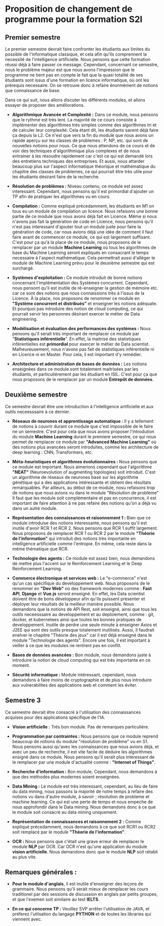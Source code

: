 # Proposition de changement de programme pour la formation S2I

## Premier semestre

Le premier semestre devrait faire confronter les étudiants aux limites du possible de l'informatique classique, et cela afin qu'ils comprennent la necessité de l'intelligence artificielle. Nous pensons que cette formation réussi déjà à faire passer ce message. Cependant, concernant ce semestre, nous le problème majeur est que nous avons l'impression que le programme ne tient pas en compte le fait que la quasi totalité de ses étudiants sont issus d'une formation en licence informatique, où ont les prérequis necessaire. On se retrouve donc à refaire énormément de notions que connaissance de base.

Dans ce qui suit, nous allons discuter les différents modules, et allons essayer de proposer des améliorations.

- **Algorithmique Avancée et Complexité :** Dans ce module, nous pensons que le rythme est très lent. La majorité de ce cours consiste à implémenter des algorithmes très simples comme des algorithmes tri et de calculer leur complexité. Cela étant dit, les étudiants savent déjà faire ça depuis la L2. Ce n'est que vers la fin du module que nous avons un rapide aperçu sur les classes de problemes : P, NP, etc. qui sont de nouvelles notions pour nous. Ce que nous attendons de ce cours et de voir des techniques d'algorithmique plus complexes et de nous entrainer à les résoudre rapidement car c'est ce qui est demandé lors des entretiens techniques des entreprises. Et aussi, nous attarder beaucoup plus sur l'aspect informatique théorique et mathématique du chapitre des classes de problemes, ce qui pourrait être très utile pour les étudiants désirant faire de la recherche.

- **Résolution de problèmes :** Niveau contenu, ce module est assez interessant. Cependant, nous pensons qu'il est primordial d'ajouter un TP afin de pratiquer les algorithmes vu en cours.

- **Compilation :** Comme expliqué précedamment, les étudiants en M1 on tous eu un module de compilation un licence. Nous refaisons une bonne partie de ce module que nous avons déjà fait en Licence. Même si nous n'avons pas fait la génération de code en Licence, nous pensons qu'il n'est pas interessant d'ajouter tout un module juste pour faire la génération de code, car nous avions déjà une idée de comment il faut faire avant de commencer ce module, ce qui est largement suffisant. C'est pour ça qu'à la place de ce module, nous proposons de le remplacer par un module **Machine Learning** où tous les algorithmes de base du Machine Learning seront expliqués en consacrant le temps necessaire à l'aspect mathématique. Cela permettrait aussi d'alléger le module de Machine Learning prévu pour le deuxième semestre qui est surchargé.

- **Systèmes d'exploitation :** Ce module introduit de bonne notions concernant l'implémentation des Systèmes concurrent. Cependant, nous pensont qu'il est inutile de ré-enseigner la gestion de mémoire etc. car ce sont des notions que nous connaissions très à l'issus de la Licence. À la place, nos proposons de renommer ce module en **"Système concurrent et distribués"** et enseigner les notions adéquate. Et pourquoi pas introduire des notion de cloud computing, ce qui pourrait servir les personnes désirant exercer le métier de Data engineering.

- **Modélisation et évaluation des performances des systèmes :** Nous pensons qu'il serait très important de remplacer ce module par "**Statistiques inférentielle**". En effet, la maitrise des statistiques inférentielles est **primordial** pour exercer le métier de Data scientist. Malheureusement, nous n'avons pas fait de statistiques inférentielle ni en Licence ni en Master. Pour cela, il est important d'y remédier.

- **Architecture et administration de bases de données :**
Les notions enseignées dans ce module sont totalement maitrisées par les étudiants, et particuliérement par les étudiant en ISIL. C'est pour ça que nous proposons de le remplacer par un module **Entrepôt de données**.



## Deuxième semestre

Ce semestre devrait être une introduction à l'intelligence artificielle et aux outils neceesssaire à ce dernier.

- **Réseaux de neurones et apprentissage automatique :** Il y a tellement de notions à couvrir durant ce module que c'est impossible de le faire ne un semestre. C'est pour cela que nous avons proposer l'introdution du module **Machine Learning** durant le premiere semestre, ce qui nous permet de remplacer ce module par **"Advanced Machine Learning"** où des notions plus avancées seront introduites, comme les architecture de deep learning : CNN, Transformers, etc.

- **Méta-heuristiques et algorithmes évolutionnaires :** Nous pensons que ce module est important. Nous aimerions cependant que l'algorithme **"NEAT"** (Neuroevolution of augmenting topologies) soit introduit. C'est un algorithme de réseaux de neurones basé sur les algorithme génétique qui a des applications intéressante et obtient des résultats remarquables. Par ailleurs, au début de ce module, nosu refaisons trop de notions que nous avions vu dans le module "Résolution de problème" Il faut que les module soit complémentaire et pas en concurrence, il est important de faire attention à ne pas refaire des notions qu'on a déjà vu dans un autre module.

- **Représentation des connaissances et raisonnement 1 :** Bien que ce module introduise des notions interessante, nous pensons qu'il est inutile d'avoir RCR 1 et RCR 2. Nous pensons que RCR 1 suffit largement. Nous proposons de remplacer RCR 1 ou RCR 2 par le module **"Théorie de l'information"** qui introduit des notions très importante en intelligence artificielle comme l'entropie. En même, cela reste dans la même thématique que RCR.

- **Technologie des agents :** Ce module est assez bien, nous demandons de mettre plus l'accent sur le Reinforcement Learning et le Deep Reinforcement Learning.

- **Commerce électronique et services web :** Le "e-commerce" n'est qu'un cas spécifique du developpement web. Nous proposons de le renommer en **"Dev Web"** où des framework modernes comme : **Fast API**, **Django** et **Vue.js** seront enseigné. En effet, les Data scientist doivent être de bons développeur afin qu'ils puissent présenter et déployer leur résultats de la meilleur manière possible. Nous demandons que la notions de API Rest, soit enseigné, ainsi que tous les outils neceesssaire au developpement  et au deploiement, comme : git, docker, et kubernetees ainsi que toutes les bonnes pratiques de developpement. Inutile de perdre une seule minute à   enseigner Axios et J2EE qui sont des outils presque totalement inutilisés. Aussi, Il faudrait enelver le chapitre "Théorie des jeux" car il est déjà enseigné dans le module "Technologie des agents". Encore une fois, il est important à veiller à ce que les modules ne rentrent pas en conflit.

- **Bases de données avancées :** Bon module, nous demandons juste à introduire la notion de cloud computing qui est très importante en ce moment.

- **Sécurité informatique :** Module intéressant, cependant, nous demandons à faire moins de cryptographie et de plus nous introduire aux vulnerabilites des applications web et comment les éviter.

## Semestre 3
Ce semestre devrait être consacré à l'utilisation des connaissances acquises pour des applications spécifique de l'IA.

- **Vision artificielle** : Très bon module. Pas de remarques particuliére.

- **Programmation par contraintes :** Nous pensons que ce module reprend beaucoup de notions du module "résolution de problème" vu en S1. Nous pensons aussi qu'avec les connaissances que nous avions déjà, et avec un peu de recherche, il est vite facile de déduire les algorithmes ensigné dans ce module. Nous pensons qu'il serait plus interessant de le remplacer par une module d'actualité comme : **"Internet of Things"**.

- **Recherche d’information :**  Bon module. Cependant, nous demandons à que des méthodes plus modernes soient enseignées.

- **Data Mining :** Le module est très interessant, cependant, au lieu de faire du data mining, nous passons la majorité de notre temps à refaire des notions vu dans d'autre module, à savoir ; résolution de probleme et machine learning. Ce qui est une perte de temps et nous empeche de nous approfondir dans le Data mining. Nous demandons donc à ce que le module soit consacré au data mining uniquement.

- **Représentation de connaissances et raisonnement 2 :** Comme expliqué précedamment, nous demandons à ce que soit RCR1 ou RCR2 soit remplacé par le module **"Théorie de l'information"**.

- **OCR :** Nous pensons que c'était une grave erreur de remplacer le module **NLP** par OCR. Car OCR n'est qu'une application du module **vision artificielle**.  Nous demandons donc que le module **NLP** soit rétabli au plus vite.


## Remarques générales :

- **Pour le module d'anglais**, il est inutile d'enseigner des leçons de grammaire. Nous pensons qu'il serait mieux de remplacer les cours traditionel par des sessions de discussion en anglais par petits groupes, et que l'exemen soit similaire au test **IELTS**.

- **En ce qui concerne TP :** Veuillez SVP arrêter l'utilisation de JAVA, et préferez l'utilsation du langage **PYTHON** et de toutes les libraries qui viennent avec.







